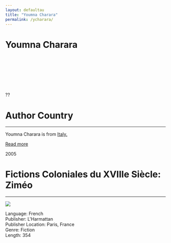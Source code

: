 ```yaml
---
layout: defaultau
title: "Youmna Charara"
permalink: /ycharara/
---
```

<!-- partial:index.partial.html -->
<div class="content">
    <h1>Youmna Charara</h1>
    <div class="quote">
        <div><img src="" class="logo"></div>
    </div>
    <div class="timeline">
        <div style="padding-bottom:100px;"></div>
        <div class="block">
            <div class="date right"><p class="right">??</p></div>
            <div class="dot"></div>
            <div class="left first">
            <div class="author_country">
                <h1>Author Country</h1><hr>
        <div class="aclocation">    <p>Youmna Charara is from <a href="{{ site.baseurl }}/20"> Italy.</a></p></div>
                <div class="acreadmore"><a href="#" target="_blank">Read more</a></div>
            </div>
            </div>
        </div>
        <div class="block">
            <div class="date left"><p class="left">2005</p></div>
            <div class="dot"></div>
            <div class="right">
                <h1>Fictions Coloniales du XVIIIe Siècle: Ziméo</h1><hr>
                <p><img src="https://images-na.ssl-images-amazon.com/images/I/31%2BuAbKEnJL._SY291_BO1,204,203,200_QL40_ML2_.jpg"></p>
                <p>
                Language: French<br>
                Publisher: L'Harmattan<br>
                Publisher Location: Paris, France<br>
                Genre: Fiction<br>
                Length: 354<br>
                </p>
            </div>
        </div>


</div>
<!-- partial -->
  <script src='https://cdnjs.cloudflare.com/ajax/libs/jquery/3.1.1/jquery.min.js'></script><script  src="assets/js/authorscript.js"></script>
